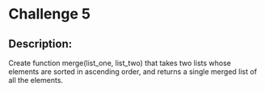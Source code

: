 # Challenge 5

## Description:

Create function merge(list_one, list_two) that takes two lists whose elements are sorted in ascending order, and returns a single merged list of all the elements.
